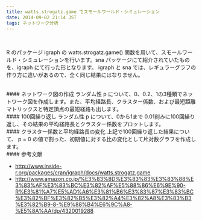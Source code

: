 ```yaml
---
title: watts.strogatz.game でスモールワールド・シミュレーション
date: 2014-09-02 21:14 JST
tags: ネットワーク分析
---
```

<br />

R のパッケージ igraph の watts.strogatz.game() 関数を用いて、スモールワールド・シミュレーションを行います。sna パッケージにて紹介されていたものを、igraph にて行った形となります。 igraph と sna では、レギュラーグラフの作り方に違いがあるので、全く同じ結果にはなりません。

<br />
#### ネットワーク図の作成
ランダム性 p について、0、0.2、1の3種類でネットワーク図を作成します。また、平均経路長、クラスター係数、および最短距離マトリックスと特定頂点の最短経路も出します。

<script src="https://gist.github.com/shirayuca/4af16341509466a9be13.js"></script>


<br />
#### 100回繰り返し
ランダム性 p について、0から1まで 0.01刻みに100回繰り返し、その結果の平均経路長とクラスター係数をプロットします。

<script src="https://gist.github.com/shirayuca/0e6e00182086f7149a15.js"></script>


<br />
#### クラスター係数と平均経路長の変化
上記で100回繰り返した結果について、 p = 0 の値で割った、初期値に対する比の変化として片対数グラフを作成します。

<script src="https://gist.github.com/shirayuca/5ea82d0a31dd7b35650a.js"></script>


<br />
#### 参考文献

- http://www.inside-r.org/packages/cran/igraph/docs/watts.strogatz.game
- http://www.amazon.co.jp/%E3%83%8D%E3%83%83%E3%83%88%E3%83%AF%E3%83%BC%E3%82%AF%E5%88%86%E6%9E%90-R%E3%81%A7%E5%AD%A6%E3%81%B6%E3%83%87%E3%83%BC%E3%82%BF%E3%82%B5%E3%82%A4%E3%82%A8%E3%83%B3%E3%82%B9-8-%E9%88%B4%E6%9C%A8-%E5%8A%AA/dp/4320019288

<br />
<br />